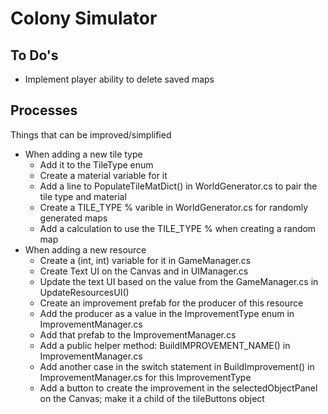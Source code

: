# Colony Simulator

## To Do's
- Implement player ability to delete saved maps

## Processes
Things that can be improved/simplified
- When adding a new tile type
  - Add it to the TileType enum
  - Create a material variable for it
  - Add a line to PopulateTileMatDict() in WorldGenerator.cs to pair the tile type and material
  - Create a TILE_TYPE % varible in WorldGenerator.cs for randomly generated maps
  - Add a calculation to use the TILE_TYPE % when creating a random map
- When adding a new resource
  - Create a (int, int) variable for it in GameManager.cs
  - Create Text UI on the Canvas and in UIManager.cs
  - Update the text UI based on the value from the GameManager.cs in UpdateResourcesUI()
  - Create an improvement prefab for the producer of this resource
  - Add the producer as a value in the ImprovementType enum in ImprovementManager.cs
  - Add that prefab to the ImprovementManager.cs
  - Add a public helper method: BuildIMPROVEMENT_NAME() in ImprovementManager.cs
  - Add another case in the switch statement in BuildImprovement() in ImprovementManager.cs for this ImprovementType
  - Add a button to create the improvement in the selectedObjectPanel on the Canvas; make it a child of the tileButtons object
